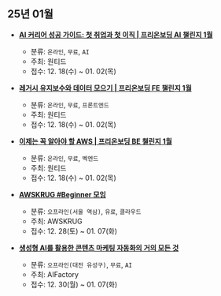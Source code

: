 ## 25년 01월
- __[AI 커리어 성공 가이드: 첫 취업과 첫 이직 | 프리온보딩 AI 챌린지 1월](https://www.wanted.co.kr/events/pre_challenge_ai_8)__
  - 분류: `온라인`, `무료`, `AI`
  - 주최: 원티드
  - 접수: 12. 18(수) ~ 01. 02(목)

- __[레거시 유지보수와 데이터 모으기 | 프리온보딩 FE 챌린지 1월](https://www.wanted.co.kr/events/pre_challenge_fe_29)__
  - 분류: `온라인`, `무료`, `프론트엔드`
  - 주최: 원티드
  - 접수: 12. 18(수) ~ 01. 02(목)
- __[이제는 꼭 알아야 할 AWS | 프리온보딩 BE 챌린지 1월](https://www.wanted.co.kr/events/pre_challenge_be_27)__
  - 분류: `온라인`, `무료`, `벡엔드`
  - 주최: 원티드
  - 접수: 12. 18(수) ~ 01. 02(목)
- __[AWSKRUG #Beginner 모임](https://www.meetup.com/awskrug/events/305223632/)__
  - 분류: `오프라인(서울 역삼)`, `유료`, `클라우드`
  - 주최: AWSKRUG
  - 접수: 12. 28(토) ~ 01. 07(화)
- __[생성형 AI를 활용한 콘텐츠 마케팅 자동화의 거의 모든 것](https://aifactory.space/task/8833/overview)__
  - 분류: `오프라인(대전 유성구)`, `무료`, `AI`
  - 주최: AIFactory
  - 접수: 12. 30(월) ~ 01. 07(화)